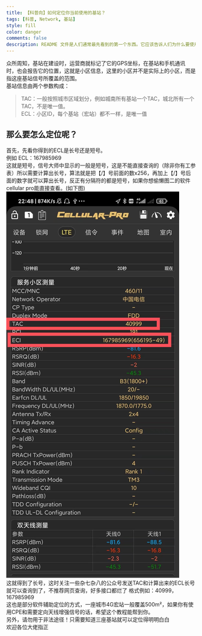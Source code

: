 ```yaml
---
title: 【科普向】如何定位你当前使用的基站？
tags: [科普, Network, 基站]
style: fill
color: danger
comments: false
description: README 文件是人们通常最先看到的第一个东西。它应该告诉人们为什么要使用、如何安装、以及如何使用你的代码。README 文件标准化能够使得创建和维护 README 文件更加简单。毕竟，要写好一个文档不是那么容易的。  
---  
```

众所周知，基站在建设时，运营商就标记了它的GPS坐标，在基站和手机通讯时，也会报告它的位置，这就是小区信息，这里的小区并不是实际上的小区，而是指这座基站信号所覆盖的范围。  
基站信息由两个参数构成：  
>TAC：一般按照城市区域划分，例如城南所有基站一个TAC，城北所有一个TAC，不是唯一值。  
>ECL：小区ID，每个基站（宏站）都不一样，是唯一值  
## 那么要怎么定位呢？
首先，先看你得到的ECL是长号还是短号。  
例如 ECL：167985969  
这就是短号，信号大师中显示的一般是短号，这是不能直接查询的（除非你有工参表）所以需要计算出长号，算法就是把【/】号前面的数x256，再加上【/】号后面的数字就可以算出长号，反正有分隔符的都是短号，如果你想偷懒图二的软件cellular pro能直接查看。(如下图)
![](../assets/2022-6-14-img/psc.jpg)  
这就得到了长号，这时关注一些杂七杂八的公众号发送TAC和计算出来的ECL长号就可以查询到了，不推荐网页查询，好多接口都烂了
格式例如：40999，167985969  
这也是部分软件辅助定位的方式，一座城市4G宏站一般覆盖500m²，如果你有使用CPE和需要定向天线增强信号的话，希望这个教程能帮到你。  
另外，请勿用于非法途径！只需要知道三座基站就可以定位得明明白白  
欢迎各位大佬指正